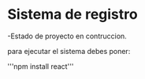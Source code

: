 <h1> Sistema de registro </h1>

-Estado de proyecto en contruccion.

para ejecutar el sistema debes poner:

'''npm install react'''

